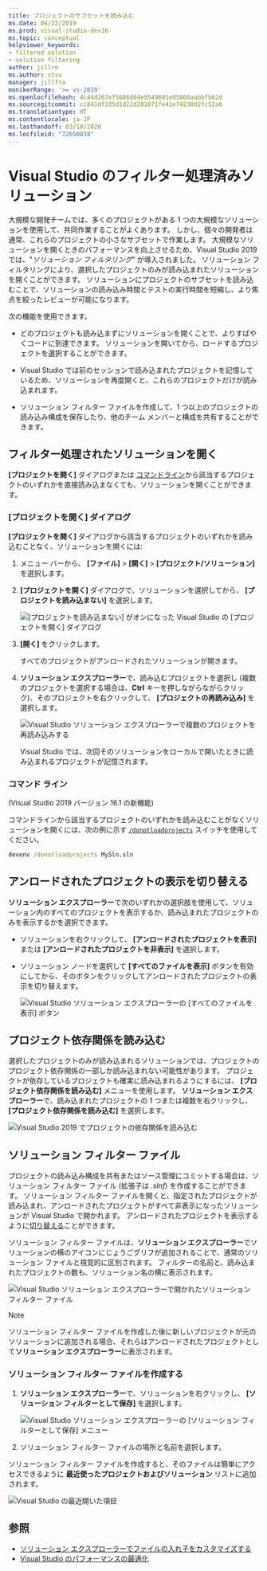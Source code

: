 ```yaml
---
title: プロジェクトのサブセットを読み込む
ms.date: 04/22/2019
ms.prod: visual-studio-dev16
ms.topic: conceptual
helpviewer_keywords:
- filtered solution
- solution filtering
author: jillre
ms.author: stsu
manager: jillfra
monikerRange: '>= vs-2019'
ms.openlocfilehash: 4c44d267ef5686d04e9549601e05866aabbfb62d
ms.sourcegitcommit: cc841df335d1d22d281871fe41e74238d2fc52a6
ms.translationtype: HT
ms.contentlocale: ja-JP
ms.lasthandoff: 03/18/2020
ms.locfileid: "72650838"
---
```

# <a name="filtered-solutions-in-visual-studio"></a>Visual Studio のフィルター処理済みソリューション

大規模な開発チームでは、多くのプロジェクトがある 1 つの大規模なソリューションを使用して、共同作業することがよくあります。 しかし、個々の開発者は通常、これらのプロジェクトの小さなサブセットで作業します。 大規模なソリューションを開くときのパフォーマンスを向上させるため、Visual Studio 2019 では、"*ソリューション フィルタリング*" が導入されました。 ソリューション フィルタリングにより、選択したプロジェクトのみが読み込まれたソリューションを開くことができます。 ソリューションにプロジェクトのサブセットを読み込むことで、ソリューションの読み込み時間とテストの実行時間を短縮し、より焦点を絞ったレビューが可能になります。

次の機能を使用できます。

- どのプロジェクトも読み込まずにソリューションを開くことで、よりすばやくコードに到達できます。 ソリューションを開いてから、ロードするプロジェクトを選択することができます。

- Visual Studio では前のセッションで読み込まれたプロジェクトを記憶しているため、ソリューションを再度開くと、これらのプロジェクトだけが読み込まれます。

- ソリューション フィルター ファイルを作成して、1 つ以上のプロジェクトの読み込み構成を保存したり、他のチーム メンバーと構成を共有することができます。

## <a name="open-a-filtered-solution"></a>フィルター処理されたソリューションを開く

**[プロジェクトを開く]** ダイアログまたは [コマンドライン](#command-line)から該当するプロジェクトのいずれかを直接読み込まなくても、ソリューションを開くことができます。

### <a name="open-project-dialog"></a>[プロジェクトを開く] ダイアログ

**[プロジェクトを開く]** ダイアログから該当するプロジェクトのいずれかを読み込むことなく、ソリューションを開くには:

1. メニュー バーから、 **[ファイル]**  >  **[開く]**  >  **[プロジェクト/ソリューション]** を選択します。

2. **[プロジェクトを開く]** ダイアログで、ソリューションを選択してから、 **[プロジェクトを読み込まない]** を選択します。

   ![[プロジェクトを読み込まない] がオンになった Visual Studio の [プロジェクトを開く] ダイアログ](media/filtered-solutions/do-not-load-projects.png)

3. **[開く]** をクリックします。

   すべてのプロジェクトがアンロードされたソリューションが開きます。

4. **ソリューション エクスプローラー**で、読み込むプロジェクトを選択し (複数のプロジェクトを選択する場合は、**Ctrl** キーを押しながらながらクリック)、そのプロジェクトを右クリックして、 **[プロジェクトの再読み込み]** を選択します。

   ![Visual Studio ソリューション エクスプローラーで複数のプロジェクトを再読み込みする](media/filtered-solutions/reload-project.png)

   Visual Studio では、次回そのソリューションをローカルで開いたときに読み込まれるプロジェクトが記憶されます。

### <a name="command-line"></a>コマンド ライン

(Visual Studio 2019 バージョン 16.1 の新機能)

コマンドラインから該当するプロジェクトのいずれかを読み込むことがなくソリューションを開くには、次の例に示す [`/donotloadprojects`](../ide/reference/donotloadprojects-devenv-exe.md) スイッチを使用してください。

```cmd
devenv /donotloadprojects MySln.sln
```

## <a name="toggle-unloaded-project-visibility"></a>アンロードされたプロジェクトの表示を切り替える

**ソリューション エクスプローラー**で次のいずれかの選択肢を使用して、ソリューション内のすべてのプロジェクトを表示するか、読み込まれたプロジェクトのみを表示するかを選択できます。

- ソリューションを右クリックして、 **[アンロードされたプロジェクトを表示]** または **[アンロードされたプロジェクトを非表示]** を選択します。

- ソリューション ノードを選択して **[すべてのファイルを表示]** ボタンを有効にしてから、そのボタンをクリックしてアンロードされたプロジェクトの表示を切り替えます。

   ![Visual Studio ソリューション エクスプローラーの [すべてのファイルを表示] ボタン](media/filtered-solutions/show-all-files.PNG)

## <a name="load-project-dependencies"></a>プロジェクト依存関係を読み込む

選択したプロジェクトのみが読み込まれるソリューションでは、プロジェクトのプロジェクト依存関係の一部しか読み込まれない可能性があります。 プロジェクトが依存しているプロジェクトも確実に読み込まれるようにするには、 **[プロジェクト依存関係を読み込む]** メニューを使用します。 **ソリューション エクスプローラー**で、読み込まれたプロジェクトの 1 つまたは複数を右クリックし、 **[プロジェクト依存関係を読み込む]** を選択します。

![Visual Studio 2019 でプロジェクトの依存関係を読み込む](media/filtered-solutions/load-project-dependencies.png)

## <a name="solution-filter-files"></a>ソリューション フィルター ファイル

プロジェクトの読み込み構成を共有またはソース管理にコミットする場合は、ソリューション フィルター ファイル (拡張子は *.slnf*) を作成することができます。 ソリューション フィルター ファイルを開くと、指定されたプロジェクトが読み込まれ、アンロードされたプロジェクトがすべて非表示になったソリューションが Visual Studio で開かれます。 アンロードされたプロジェクトを表示するように[切り替える](#toggle-unloaded-project-visibility)ことができます。

ソリューション フィルター ファイルは、**ソリューション エクスプローラー**でソリューションの横のアイコンにじょうごグリフが追加されることで、通常のソリューション ファイルと視覚的に区別されます。 フィルターの名前と、読み込まれたプロジェクトの数も、ソリューション名の横に表示されます。

![Visual Studio ソリューション エクスプローラーで開かれたソリューション フィルター ファイル](media/filtered-solutions/solution-filter.PNG)

> [!NOTE]
> ソリューション フィルター ファイルを作成した後に新しいプロジェクトが元のソリューションに追加される場合、それらはアンロードされたプロジェクトとして**ソリューション エクスプローラー**に表示されます。

### <a name="create-a-solution-filter-file"></a>ソリューション フィルター ファイルを作成する

1. **ソリューション エクスプローラー**で、ソリューションを右クリックし、 **[ソリューション フィルターとして保存]** を選択します。

   ![Visual Studio ソリューション エクスプローラーの [ソリューション フィルターとして保存] メニュー](media/filtered-solutions/save-as-solution-filter.png)

2. ソリューション フィルター ファイルの場所と名前を選択します。

ソリューション フィルター ファイルを作成すると、そのファイルは簡単にアクセスできるように **最近使ったプロジェクトおよびソリューション** リストに追加されます。

![Visual Studio の最近開いた項目](media/filtered-solutions/open-recent.png)

## <a name="see-also"></a>参照

- [ソリューション エクスプローラーでファイルの入れ子をカスタマイズする](file-nesting-solution-explorer.md)
- [Visual Studio のパフォーマンスの最適化](optimize-visual-studio-performance.md)
